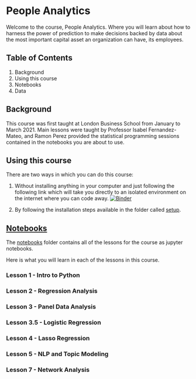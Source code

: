 # People Analytics



Welcome to the course, People Analytics. Where you will learn about how to harness the power of prediction to make decisions backed by data about the most important capital asset an organization can have, its employees.

## Table of Contents

1. Background
2. Using this course
3. Notebooks
4. Data


## Background

This course was first taught at London Business School from January to March 2021. Main lessons were taught by Professor Isabel Fernandez-Mateo, and Ramon Perez provided the statistical programming sessions contained in the notebooks you are about to use.

## Using this course
There are two ways in which you can do this course:
1. Without installing anything in your computer and just following the following link which will take you directly to an isolated environment on the internet where you can code away. [![Binder](https://mybinder.org/badge_logo.svg)](https://mybinder.org/v2/gh/ramonprz01/people-analytics/master)

2. By following the installation steps available in the folder called [setup](https://ramonprz01.github.io/people-analytics/setup/).


## [Notebooks](https://ramonprz01.github.io/people-analytics/notebooks/)

The [notebooks](https://ramonprz01.github.io/people-analytics/notebooks/) folder contains all of the lessons for the course as jupyter notebooks.

Here is what you will learn in each of the lessons in this course.

### Lesson 1 - Intro to Python


### Lesson 2 - Regression Analysis


### Lesson 3 - Panel Data Analysis


### Lesson 3.5 - Logistic Regression


### Lesson 4 - Lasso Regression


### Lesson 5 - NLP and Topic Modeling


### Lesson 7 - Network Analysis